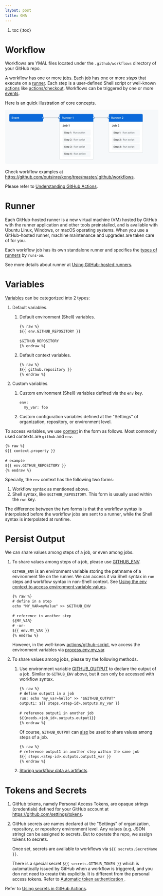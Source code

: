```yaml
---
layout: post
title: GHA
---
```


1. toc
{:toc}

# Workflow #

Workflows are YMAL files located under the `.github/workflows` directory of your GitHub repo.

A workflow has one or more [jobs](https://docs.github.com/en/actions/using-jobs). Each job has one or more *steps* that execute on a [runner](#runner). Each step is a user-defined Shell script or well-known [actions](https://docs.github.com/en/actions/learn-github-actions/understanding-github-actions#actions) like [actions/checkout](https://github.com/actions/checkout). Workflows can be triggered by one or more [events](https://docs.github.com/en/actions/using-workflows/events-that-trigger-workflows).

Here is an quick illustration of core concepts.

![assets/gha.webp](/assets/gha.webp)

Check workflow examples at <https://github.com/outsinre/kong/tree/master/.github/workflows>.

Please refer to [Understanding GitHub Actions](https://docs.github.com/en/actions/learn-github-actions/understanding-github-actions).

# Runner #

Each GitHub-hosted runner is a new virtual machine (VM) hosted by GitHub with the runner application and other tools preinstalled, and is available with Ubuntu Linux, Windows, or macOS operating systems. When you use a GitHub-hosted runner, machine maintenance and upgrades are taken care of for you.

Each workflow job has its own standalone runner and specifies the [types of runners](https://docs.github.com/en/actions/using-github-hosted-runners/about-github-hosted-runners/about-github-hosted-runners#supported-runners-and-hardware-resources) by `runs-on`.

See more details about runner at [Using GitHub-hosted runners](https://docs.github.com/en/actions/using-github-hosted-runners/about-github-hosted-runners).

# Variables #

[Variables](https://docs.github.com/en/actions/learn-github-actions/variables#about-variables) can be categorized into 2 types:

1. Default variables.
   1. Default environment (Shell) variables.
   
      ```
      {% raw %}
      ${{ env.GITHUB_REPOSITORY }}
      
      $GITHUB_REPOSITORY
      {% endraw %}
      ```

   2. Default context variables.
   
      ```
      {% raw %}
      ${{ github.repository }}
      {% endraw %}
      ```

2. Custom variables.
   1. Custom environment (Shell) variables defined via the `env` key.

      ```
      env:
        my_var: foo
      ```

   2. Custom configuration variables defined at the "Settings" of organization, repository, or environment level.

To access variables, we use [context](https://docs.github.com/en/actions/learn-github-actions/contexts) in the form as follows. Most commonly used contexts are `github` and `env`.

```
{% raw %}
${{ context.property }}

# example
${{ env.GITHUB_REPOSITORY }}
{% endraw %}
```

Specially, the `env` context has the following two forms:

1. Workflow syntax as mentioned above.
2. Shell syntax, like `$GITHUB_REPOSITORY`. This form is usually used within the `run` key.

The difference between the two forms is that the workflow syntax is interpolated before the workflow jobs are sent to a runner, while the Shell syntax is interpolated at runtime.

# Persist Output #

We can share values among steps of a job, or even among jobs.

1. To share values among steps of a job, please use [GITHUB\_ENV](https://docs.github.com/en/actions/learn-github-actions/variables#passing-values-between-steps-and-jobs-in-a-workflow).

   `GITHUB_ENV` is an environment variable storing the pathname of a environment file on the runner. We can access it via Shell syntax in `run` steps and workflow syntax in non-Shell context. See [Using the env context to access environment variable values](https://docs.github.com/en/actions/learn-github-actions/variables#using-the-env-context-to-access-environment-variable-values).
   
   ```
   {% raw %}
   # define in a step
   echo "MY_VAR=myValue" >> $GITHUB_ENV

   # reference in another step
   ${MY_VAR}
   # -or-
   ${{ env.MY_VAR }}
   {% endraw %}
    ```
      
   However, in the well-know [actions/github-script](https://github.com/Kong/kong/pull/12021/), we access the environment variables via [process.env.my\_var](https://nodejs.org/dist/latest-v8.x/docs/api/process.html#process_process_env).
2. To share values among jobs, please try the following methods.
   1. Use environment variable [GITHUB\_OUTPUT](https://docs.github.com/en/actions/using-jobs/defining-outputs-for-jobs) to declare the output of a job. Similar to `GITHUB_ENV` above, but it can only be accessed with workflow syntax.

      ```
      {% raw %}
      # define output1 in a job
      run: echo "my_var=hello" >> "$GITHUB_OUTPUT"
      output1: ${{ steps.<step-id>.outputs.my_var }}

      # reference output1 in another job
      ${{needs.<job_id>.outputs.output1}}
      {% endraw %}
      ```
      
      Of course, `GITHUB_OUTPUT` can [also](https://github.com/orgs/community/discussions/55294) be used to share values among steps of a job.
      
      ```
      {% raw %}
      # reference output1 in another step within the same job
      ${{ steps.<step-id>.outputs.output1_var }}
      {% endraw %}
      ```

   2. [Storing workflow data as artifacts](https://help.github.com/en/actions/automating-your-workflow-with-github-actions/persisting-workflow-data-using-artifacts).

# Tokens and Secrets #

1. GitHub tokens, namely Personal Access Tokens, are opaque strings (credentials) defined for your GitHub account at <https://github.com/settings/tokens>.
2. GitHub secrets are names declared at the "Settings" of organization, repository, or repository environment level. Any values (e.g. JSON string) can be assigned to secrets. But to operate the repo, we assign tokens to secrets.

   Once set, secrets are available to workflows via `${{ secrets.SecretName }}`.

   There is a special secret `${{ secrets.GITHUB_TOKEN }}` which is automatically issued by GitHub when a workflow is triggered, and you don not need to create this explicitly. It is different from the personal access tokens. Refer to [Automatic token authentication
](https://docs.github.com/en/actions/security-guides/automatic-token-authentication).

Refer to [Using secrets in GitHub Actions](https://docs.github.com/en/actions/security-guides/using-secrets-in-github-actions).
